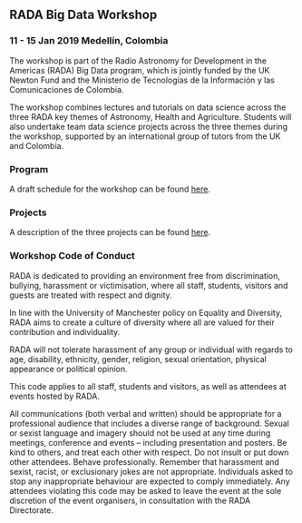 ## RADA Big Data Workshop
### 11 - 15 Jan 2019 Medellín, Colombia 

The workshop is part of the Radio Astronomy for Development in the Americas (RADA) Big Data program, which is jointly funded by the UK Newton Fund and the Ministerio de Tecnologías de la Información y las Comunicaciones de Colombia.

The workshop combines lectures and tutorials on data science across the three RADA key themes of Astronomy, Health and Agriculture. Students will also undertake team data science projects across the three themes during the workshop, supported by an international group of tutors from the UK and Colombia.

### Program

A draft schedule for the workshop can be found [here](./Program.md).

### Projects

A description of the three projects can be found [here](./Projects.html).


### Workshop Code of Conduct

RADA is dedicated to providing an environment free from discrimination, bullying, harassment or victimisation, where all staff, students, visitors and guests are treated with respect and dignity.

In line with the University of Manchester policy on Equality and Diversity, RADA aims to create a culture of diversity where all are valued for their contribution and individuality.

RADA will not tolerate harassment of any group or individual with regards to age, disability, ethnicity, gender, religion, sexual orientation, physical appearance or political opinion.

This code applies to all staff, students and visitors, as well as attendees at events hosted by RADA.

All communications (both verbal and written) should be appropriate for a professional audience that includes a diverse range of background. Sexual or sexist language and imagery should not be used at any time during meetings, conference and events – including presentation and posters.
Be kind to others, and treat each other with respect. Do not insult or put down other attendees. Behave professionally. Remember that harassment and sexist, racist, or exclusionary jokes are not appropriate.
Individuals asked to stop any inappropriate behaviour are expected to comply immediately. Any attendees violating this code may be asked to leave the event at the sole discretion of the event organisers, in consultation with the RADA Directorate.
